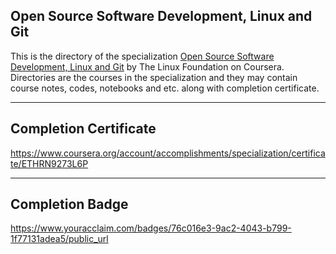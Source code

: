 ## Open Source Software Development, Linux and Git

This is the directory of the specialization [Open Source Software Development, Linux and Git](https://www.coursera.org/specializations/oss-development-linux-git) by The Linux Foundation on Coursera. Directories are the courses in the specialization and they may contain course notes, codes, notebooks and etc. along with completion certificate.

---

## Completion Certificate 
https://www.coursera.org/account/accomplishments/specialization/certificate/ETHRN9273L6P

---

## Completion Badge
https://www.youracclaim.com/badges/76c016e3-9ac2-4043-b799-1f77131adea5/public_url
